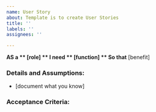 ```yaml
---
name: User Story
about: Template is to create User Stories
title: ''
labels: ''
assignees: ''

---
```


**AS a ** [role]
** I need ** [function]
** So that** [benefit]

### Details and Assumptions: 
* [document what you know]

### Acceptance Criteria:
